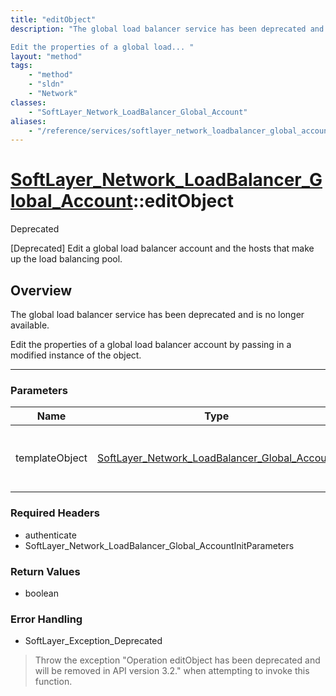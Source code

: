 ```yaml
---
title: "editObject"
description: "The global load balancer service has been deprecated and is no longer available. 

Edit the properties of a global load... "
layout: "method"
tags:
    - "method"
    - "sldn"
    - "Network"
classes:
    - "SoftLayer_Network_LoadBalancer_Global_Account"
aliases:
    - "/reference/services/softlayer_network_loadbalancer_global_account/editObject"
---
```

# [SoftLayer_Network_LoadBalancer_Global_Account](/reference/services/SoftLayer_Network_LoadBalancer_Global_Account)::editObject

<div class="deprecated"><span class="deprecation-label">Deprecated </span></div>

[Deprecated] Edit a global load balancer account and the hosts that make up the load balancing pool.


## Overview 
The global load balancer service has been deprecated and is no longer available. 

Edit the properties of a global load balancer account by passing in a modified instance of the object. 

-----

### Parameters 
|Name | Type | Description |
| --- | --- | --- |
|templateObject| <a href='/reference/datatypes/SoftLayer_Network_LoadBalancer_Global_Account'>SoftLayer_Network_LoadBalancer_Global_Account </a>| A skeleton SoftLayer_Network_LoadBalancer_Global_Account object with only the properties defined that you wish to change. Unchanged properties are left alone.|


### Required Headers
* authenticate
* SoftLayer_Network_LoadBalancer_Global_AccountInitParameters


### Return Values
* boolean



### Error Handling

* SoftLayer_Exception_Deprecated 

> Throw the exception "Operation editObject has been deprecated and will be removed in API version 3.2." when attempting to invoke this function. 



